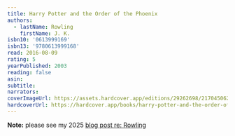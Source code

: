 ```yaml
---
title: Harry Potter and the Order of the Phoenix
authors:
  - lastName: Rowling
    firstName: J. K.
isbn10: '0613999169'
isbn13: '9780613999168'
read: 2016-08-09
rating: 5
yearPublished: 2003
reading: false
asin:
subtitle:
narrators:
coverImageUrl: https://assets.hardcover.app/editions/29262698/2170450621507933-58613451.jpg
hardcoverUrl: https://hardcover.app/books/harry-potter-and-the-order-of-the-phoenix/editions/11816654
---
```


**Note:** please see my 2025 [blog post re: Rowling](/blog/2025/04/jk-rowling)

